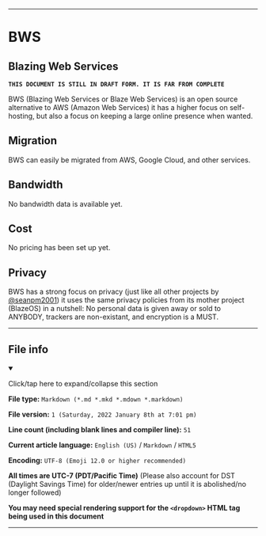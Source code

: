 
***

# BWS

## Blazing Web Services

**`THIS DOCUMENT IS STILL IN DRAFT FORM. IT IS FAR FROM COMPLETE`**

BWS (Blazing Web Services or Blaze Web Services) is an open source alternative to AWS (Amazon Web Services) it has a higher focus on self-hosting, but also a focus on keeping a large online presence when wanted.

## Migration

BWS can easily be migrated from AWS, Google Cloud, and other services.

## Bandwidth

No bandwidth data is available yet.

## Cost

No pricing has been set up yet.

## Privacy

BWS has a strong focus on privacy (just like all other projects by [@seanpm2001](https://github.com/seanpm2001/)) it uses the same privacy policies from its mother project (BlazeOS) in a nutshell: No personal data is given away or sold to ANYBODY, trackers are non-existant, and encryption is a MUST.

***

## File info

<details open><summary><p lang="en">Click/tap here to expand/collapse this section</p></summary>

**File type:** `Markdown (*.md *.mkd *.mdown *.markdown)`

**File version:** `1 (Saturday, 2022 January 8th at 7:01 pm)`

**Line count (including blank lines and compiler line):** `51`

**Current article language:** `English (US)` / `Markdown` / `HTML5`

**Encoding:** `UTF-8 (Emoji 12.0 or higher recommended)`

**All times are UTC-7 (PDT/Pacific Time)** (Please also account for DST (Daylight Savings Time) for older/newer entries up until it is abolished/no longer followed)

**You may need special rendering support for the `<dropdown>` HTML tag being used in this document**

</details>

***
